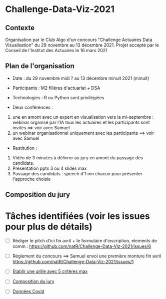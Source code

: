 # Challenge-Data-Viz-2021

## Contexte 
Organisation par le Club Algo d'un concours "Challenge Actuaires Data Visualisation" du 29 novembre au 13 décembre 2021.
Projet accepté par le Conseil de l'Institut des Actuaires le 16 mars 2021

## Plan de l'organisation

- Date : du 29 novembre midi ? au 13 décembre minuit 2021 (minuit)

- Participants : M2 filières d'actuariat + DSA

- Technologies : R ou Python sont privilégiées

- Deux conférences :
 1. une en amont avec un expert en visualisation vers la mi-septembre : webinar organisé par l'IA tous les actuaires et les participants sont invités ==> voir avec Samuel
 2. un webinar organisationnel uniquement avec les participants ==> voir avec Samuel

- Restitution :
1. Vidéo de 3 minutes à délivrer au jury en amont du passage des candidats.
2. Présentation pptx 3 ou 4 slides max
3. Passage des candidats : speech d'1 mn chacun pour présenter l'approche choisie

## Composition du jury 


# Tâches identifiées (voir les issues pour plus de détails)
- [ ] Rédiger le pitch d'ici fin avril + le formulaire d'inscription, elements de comm : https://github.com/natR/Challenge-Data-Viz-2021/issues/6
- [ ] Réglement du concours ==> Samuel envoi une première monture fin avril https://github.com/natR/Challenge-Data-Viz-2021/issues/1
- [ ] [Etablir une grille avec 5 critères max](https://github.com/natR/Challenge-Data-Viz-2021/issues/7)
- [ ] [Composition du jury](https://github.com/natR/Challenge-Data-Viz-2021/issues/8)
- [ ] [Données Covid](https://github.com/natR/Challenge-Data-Viz-2021/issues/2)



